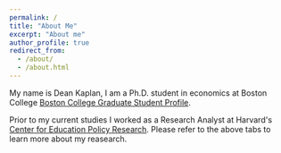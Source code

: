 ```yaml
---
permalink: /
title: "About Me"
excerpt: "About me"
author_profile: true
redirect_from: 
  - /about/
  - /about.html
---
```


My name is Dean Kaplan, I am a Ph.D. student in economics at Boston College [Boston College Graduate Student Profile](https://www.bc.edu/content/bc-web/schools/morrissey/departments/economics/people/graduate-students/dean-kaplan.html).

Prior to my current studies I worked as a Research Analyst at Harvard's [Center for Education Policy Research](https://cepr.harvard.edu).
Please refer to the above tabs to learn more about my reasearch. 
